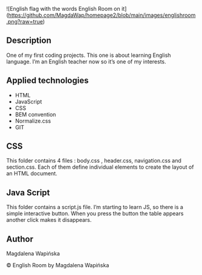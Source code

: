 ![English flag with the words English Room on it] (https://github.com/MagdaWap/homepage2/blob/main/images/englishroom.png?raw=true)
## Description
One of my first coding projects. This one is about learning English language. I’m an English teacher now so it’s one of my interests. 

## Applied technologies
- HTML
- JavaScript
- CSS
- BEM convention
- Normalize.css
- GIT

## CSS
  This folder contains 4 files : body.css , header.css, navigation.css and section.css. 
  Each of them define individual elements to create the layout of an HTML document.

## Java Script
This folder contains a script.js file. I’m starting to learn JS, so there is a simple interactive button.
When you press the button the table appears another click makes it disappears. 

## Author
Magdalena Wapińska

© English Room by Magdalena Wapińska 

